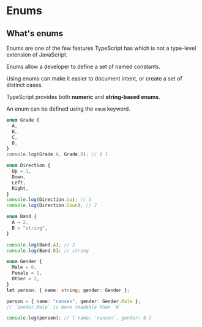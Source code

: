 # Enums

## What's enums

Enums are one of the few features TypeScript has which is not a type-level extension of JavaScript.

Enums allow a developer to define a set of named constants.

Using enums can make it easier to document intent, or create a set of distinct cases.

TypeScript provides both **numeric** and **string-based enums**.

An enum can be defined using the `enum` keyword.

```ts
enum Grade {
  A,
  B,
  C,
  D,
}
console.log(Grade.A, Grade.B); // 0 1

enum Direction {
  Up = 1,
  Down,
  Left,
  Right,
}
console.log(Direction.Up); // 1
console.log(Direction.Down); // 2

enum Band {
  A = 2,
  B = "string",
}

console.log(Band.A); // 2
console.log(Band.B); // string
```

```ts
enum Gender {
  Male = 0,
  Female = 1,
  Other = 2,
}
let person: { name: string; gender: Gender };

person = { name: "nansen", gender: Gender.Male };
// `Gender.Male` is more readable than `0`

console.log(person); // { name: 'nansen', gender: 0 }
```
